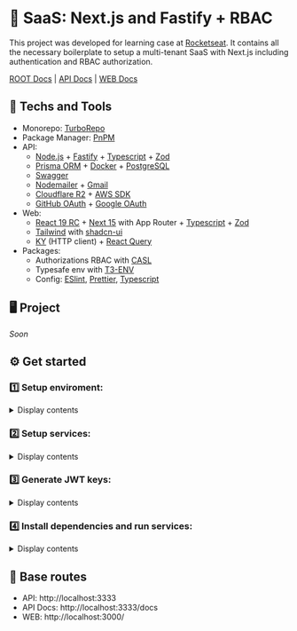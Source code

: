 # 🔐 SaaS: Next.js and Fastify + RBAC
This project was developed for learning case at [Rocketseat](https://www.rocketseat.com.br/). It contains all the necessary boilerplate to setup a multi-tenant SaaS with Next.js including authentication and RBAC authorization.

<u>ROOT Docs</u> | [API Docs](https://github.com/rcrdk/nextjs-fastify-saas-rbac/tree/main/apps/api#readme) | [WEB Docs](https://github.com/rcrdk/nextjs-fastify-saas-rbac/tree/main/apps/web#readme)

## 🚀 Techs and Tools
- Monorepo: [TurboRepo](https://turbo.build/)
- Package Manager: [PnPM](https://pnpm.io/)
- API:
  - [Node.js](https://nodejs.org/) + [Fastify](https://fastify.dev/) + [Typescript](https://www.typescriptlang.org/) + [Zod](https://zod.dev/)
  - [Prisma ORM](https://www.prisma.io/) + [Docker](https://www.docker.com/) + [PostgreSQL](https://www.postgresql.org/)
  - [Swagger](https://swagger.io/)
  - [Nodemailer](https://nodemailer.com/) + [Gmail](https://nodemailer.com/usage/using-gmail/)
  - [Cloudflare R2](https://www.cloudflare.com/pt-br/) + [AWS SDK](https://github.com/aws/aws-sdk-js-v3)
  - [GitHub OAuth](https://docs.github.com/apps/oauth-apps/building-oauth-apps/authorizing-oauth-apps) + [Google OAuth](https://developers.google.com/identity/protocols/oauth2/javascript-implicit-flow)
- Web:
  - [React 19 RC](https://react.dev/) + [Next 15](https://nextjs.org/) with App Router + [Typescript](https://www.typescriptlang.org/) + [Zod](https://zod.dev/)
  - [Tailwind](https://tailwindcss.com/) with [shadcn-ui](https://ui.shadcn.com/)
  - [KY](https://github.com/sindresorhus/ky) (HTTP client) + [React Query](https://tanstack.com/query/latest)
- Packages:
  - Authorizations RBAC with [CASL](https://casl.js.org/)
  - Typesafe env with [T3-ENV](https://github.com/t3-oss/t3-env)
  - Config: [ESlint](https://eslint.org/), [Prettier](https://prettier.io/), [Typescript](https://www.typescriptlang.org/)

## 🖥️ Project
*Soon*
<!-- Backend: API with node and fastify, prisma with postgresql, nodemailer, AWS SDK + Cloudflare r2  -->
<!-- Front: React 19 RC and Next 15 with App Route, server actions, turborepo, ky client -->
<!-- Tailwind shadcn-ui, ky -->
<!-- GitHub OAuth2, Google OAuth2 -->
<!-- User roles and permissions with CASL -->
<!-- Pages and navigation of web project -->

## ⚙️ Get started

### 1️⃣ Setup enviroment:
<details>
<summary>Display contents</summary>
	
1. Generate your .env file: `cp .env.example .env`
2. Follow the next steps to fill the information.
</details>

### 2️⃣ Setup services:
<details>
<summary>Display contents</summary>

**Configure this services and paste all needed information to your .env file:**

1. Create a [GitHub OAuth](https://docs.github.com/apps/oauth-apps/building-oauth-apps/authorizing-oauth-apps) app to be able to make social sign-in.
2. Create a [Google OAuth](https://developers.google.com/identity/protocols/oauth2/javascript-implicit-flow) app to be able to make social sign-in.
3. Make sure your Google Account have [2FA activeted](https://support.google.com/accounts/answer/185833) and then you must [generate an app password](https://myaccount.google.com/apppasswords) to be able to send transactional and validation e-mails.
4. Create a [Cloudflare R2](https://www.cloudflare.com/) bucket to upload the app avatars.
</details>


### 3️⃣ Generate JWT keys:
<details>
<summary>Display contents</summary>
	
```shell
# Generate RSA256 secret and public keys: (Requires OpenSSL installed)
openssl genpkey -algorithm RSA -out private_key.pem -pkeyopt rsa_keygen_bits:2048
openssl rsa -pubout -in private_key.pem -out public_key.pem

# Convert keys to Base64: (MacOS/Linux)
base64 -i private_key.pem -o private_key.txt
base64 -i public_key.pem -o public_key.txt
```

> [!TIP]
> **Use ChatGPT:**<br />
> 1) Private and public keys: "How to generate RS256 private and public keys on [YOUR OS]"<br />
> 2) Convert generated keys to base64: "How to convert file contents to base64 on [YOUR OS]"

</details>

### 4️⃣ Install dependencies and run services:
<details>
<summary>Display contents</summary>
	
```shell
# root:
pnpm i
docker compose up -d # make sure you are running docker

# apps/api
pnpm run db:migrate # seeds will run along

# root:
pnpm run dev
```

Other available commands:
```shell
# apps/api
pnpm run db:deploy
pnpm run db:reset
pnpm run db:studio
```

> [!NOTE]
> The commands starting with `pnpm run db:*` are used for loading environment variables into them.

</details>

## 🔗 Base routes
- API: http://localhost:3333
- API Docs: http://localhost:3333/docs
- WEB: http://localhost:3000/
